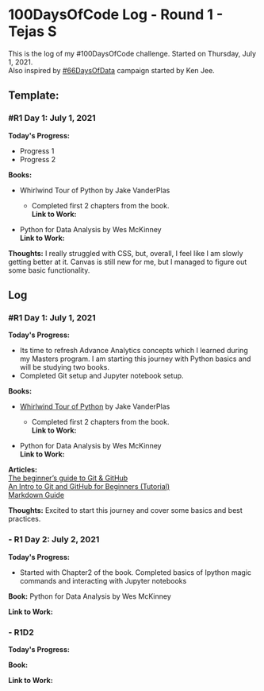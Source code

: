 # 100DaysOfCode Log - Round 1 - Tejas S

This is the log of my #100DaysOfCode challenge. Started on Thursday, July 1, 2021.   
Also inspired by [#66DaysOfData](https://www.66daysofdata.com/) campaign started by Ken Jee.

## Template:
### #R1 Day 1: July 1, 2021

**Today's Progress:**
- Progress 1
- Progress 2

**Books:** 
- Whirlwind Tour of Python by Jake VanderPlas
	- Completed first 2 chapters from the book.  
	**Link to Work:** 

- Python for Data Analysis by Wes McKinney  
	**Link to Work:**

**Thoughts:** I really struggled with CSS, but, overall, I feel like I am slowly getting better at it. Canvas is still new for me, but I managed to figure out some basic functionality.

## Log

### #R1 Day 1: July 1, 2021

**Today's Progress:**
- Its time to refresh Advance Analytics concepts which I learned during my Masters program. I am starting this journey with Python basics and will be studying two books.
- Completed Git setup and Jupyter notebook setup.

**Books:**  
- [Whirlwind Tour of Python](https://nbviewer.jupyter.org/github/jakevdp/WhirlwindTourOfPython/blob/master/Index.ipynb) by Jake VanderPlas
	- Completed first 2 chapters from the book.  
	**Link to Work:** 

- Python for Data Analysis by Wes McKinney  
	**Link to Work:**

**Articles:**  
[The beginner’s guide to Git & GitHub](https://www.freecodecamp.org/news/the-beginners-guide-to-git-github/)  
[An Intro to Git and GitHub for Beginners (Tutorial)](https://product.hubspot.com/blog/git-and-github-tutorial-for-beginners)  
[Markdown Guide](https://www.markdownguide.org/basic-syntax/)  

**Thoughts:** Excited to start this journey and cover some basics and best practices.

### - R1 Day 2: July 2, 2021

**Today's Progress:** 
- Started with Chapter2 of the book. Completed basics of Ipython magic commands and interacting with Jupyter notebooks

**Book:** Python for Data Analysis by Wes McKinney

**Link to Work:**

### - R1D2

**Today's Progress:**

**Book:**

**Link to Work:**